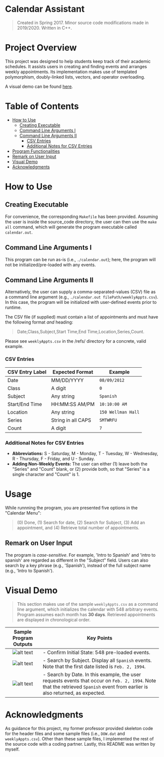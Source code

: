 # Calendar Assistant
> Created in Spring 2017. Minor source code modifications made in 2019/2020. Written in C++.


# Project Overview
This project was designed to help students keep track of their academic schedules. It assists users in creating and finding events and arranges weekly appointments. Its implementation makes use of templated polymorphism, doubly-linked lists, vectors, and operator overloading. 

A visual demo can be found [here](https://github.com/jschhie/calendar-prog/blob/master/README.md#visual-demo).


# Table of Contents
* [How to Use](https://github.com/jschhie/calendar-prog/blob/master/README.md#how-to-use)
  * [Creating Executable](https://github.com/jschhie/calendar-prog/blob/master/README.md#creating-executable)
  * [Command Line Arguments I](https://github.com/jschhie/calendar-prog/blob/master/README.md#command-line-arguments-i)
  * [Command Line Arguments II](https://github.com/jschhie/calendar-prog/blob/master/README.md#command-line-arguments-ii)
    - [CSV Entries](https://github.com/jschhie/calendar-prog/blob/master/README.md#csv-entries)
    - [Additional Notes for CSV Entries](https://github.com/jschhie/calendar-prog/blob/master/README.md#additional-notes-for-csv-entries)
 * [Program Functionalities](https://github.com/jschhie/calendar-prog/blob/master/README.md#usage)
  * [Remark on User Input](https://github.com/jschhie/calendar-prog/blob/master/README.md#remark-on-user-input)
* [Visual Demo](https://github.com/jschhie/calendar-prog/blob/master/README.md#visual-demo)
* [Acknowledgments](https://github.com/jschhie/calendar-prog/blob/master/README.md#acknowledgments)


# How to Use


## Creating Executable
For convenience, the corresponding ```Makefile``` has been provided. Assuming the user is inside the source_code directory, the user can then use the ```make all``` command, which will generate the program executable called ```calendar.out```.

## Command Line Arguments I
This program can be run as-is (i.e., ```./calendar.out```); here, the program will not be initialized/pre-loaded with any  events.


## Command Line Arguments II 
Alternatively, the user can supply a comma-separated-values (CSV) file as a command line argument (e.g., ```./calendar.out filePath/weeklyAppts.csv```). In this case, the program will be initialized with user-defined events prior to runtime.

The CSV file (if supplied) must contain a list of appointments and must have the following format *and* heading:
> Date,Class,Subject,Start Time,End Time,Location,Series,Count.

Please see ```weeklyAppts.csv``` in the /refs/ directory for a concrete, valid example.


### CSV Entries
| CSV Entry Label   | Expected Format     | Example           |
| ----------------- | -----------------   | -------           |
| Date              | MM/DD/YYYY          | ```08/09/2012```        |
| Class             | A digit             | ```0```                 |
| Subject           | Any string          | ```Spanish```           |
| Start/End Time    | HH:MM:SS AM/PM      | ```10:10:00 AM```       |
| Location          | Any string          | ```150 Wellman Hall```  |
| Series            | String in all CAPS  | ```SMTWRFU```           |
| Count             | A digit             | ```7```                 |


### Additional Notes for CSV Entries
* __Abbreviations:__ S - Saturday, M - Monday, T - Tuesday, W - Wednesday, R - Thursday, F - Friday, and U - Sunday.
* __Adding Non-Weekly Events:__ The user can either (1) leave both the "Series" and "Count" blank, 
or (2) provide both, so that "Series" is a single character and "Count" is 1.


# Usage

While runnning the program, you are presented five options in the "Calendar Menu": 
> (0) Done, (1) Search for date, (2) Search for Subject, (3) Add an appointment, and (4) Retrieve total number of  appointments. 


## Remark on User Input
The program is *case-sensitive*. For example, 'Intro to Spanish' and 'intro to spanish' are regarded as different in the "Subject" field. Users can also search by a key phrase (e.g., 'Spanish'), instead of the full subject name (e.g., 'Intro to Spanish').


# Visual Demo
> This section makes use of the sample ```weeklyAppts.csv``` as a command line argument, which initializes the calendar with 548 arbitrary events. Program assumes each month has __30 days__. Retrieved appointments are displayed in chronological order.

| Sample Program Outputs | Key Points |
| :---: | --- |
| ![alt text](https://github.com/jschhie/calendar-prog/blob/master/calendar_demos/548_init_appts/init_state_548.png "Initial State Using Sample CSV File") | - Confirm Initial State: 548 pre-loaded events. |
| ![alt text](https://github.com/jschhie/calendar-prog/blob/master/calendar_demos/548_init_appts/all_spanish_events.png "Query: Search by Subject") | - Search by Subject. Display all `Spanish` events. Note that the first date listed is `Feb. 2, 1994`. |
| ![alt text](https://github.com/jschhie/calendar-prog/blob/master/calendar_demos/548_init_appts/query%20for%20spanish.png "Query: Search by Date")| - Search by Date. In this example, the user requests events that occur on `Feb. 2, 1994`. Note that the retrieved ```Spanish``` event from earlier is also returned, as expected. | 


# Acknowledgments
As guidance for this project, my former professor provided skeleton code for the header files and some sample files (i.e., ```DOW.dat``` and ```weeklyAppts.csv```). Other than these sample files, I implemented the rest of the source code with a coding partner. Lastly, this README was written by myself.
